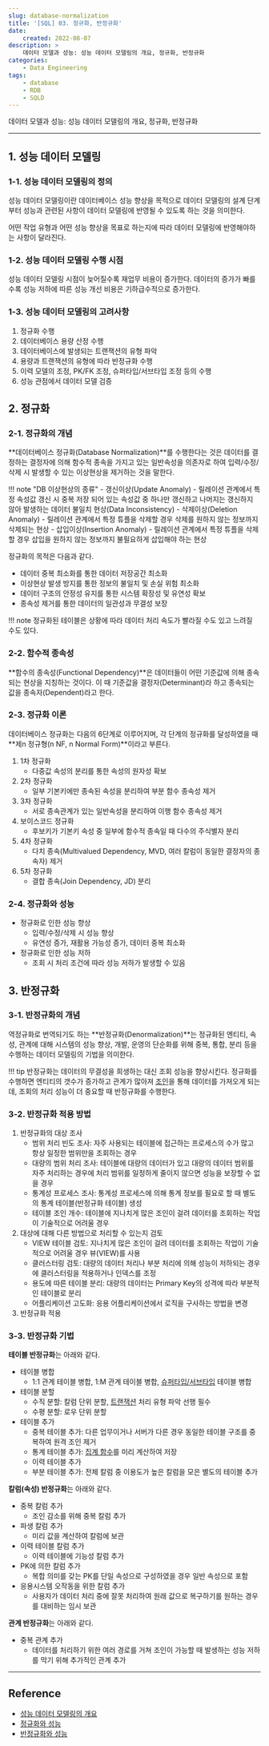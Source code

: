 ```yaml
---
slug: database-normalization
title: '[SQL] 03. 정규화, 반정규화'
date:
    created: 2022-08-07
description: >
    데이터 모델과 성능: 성능 데이터 모델링의 개요, 정규화, 반정규화
categories:
    - Data Engineering
tags:
    - database
    - RDB
    - SQLD
---
```


데이터 모델과 성능: 성능 데이터 모델링의 개요, 정규화, 반정규화  

<!-- more -->

---

## 1. 성능 데이터 모델링

### 1-1. 성능 데이터 모델링의 정의

성능 데이터 모델링이란 데이터베이스 성능 향상을 목적으로 데이터 모델링의 설계 단계 부터 성능과 관련된 사항이 데이터 모델링에 반영될 수 있도록 하는 것을 의미한다.  

어떤 작업 유형과 어떤 성능 향상을 목표로 하는지에 따라 데이터 모델링에 반영해야하는 사항이 달라진다.  

### 1-2. 성능 데이터 모델링 수행 시점

성능 데이터 모델링 시점이 늦어질수록 재업무 비용이 증가한다. 데이터의 증가가 빠를수록 성능 저하에 따른 성능 개선 비용은 기하급수적으로 증가한다.  

### 1-3. 성능 데이터 모델링의 고려사항

1. 정규화 수행
1. 데이터베이스 용량 산정 수행
1. 데이터베이스에 발생되는 트랜잭션의 유형 파악
1. 용량과 트랜잭션의 유형에 따라 반정규화 수행
1. 이력 모델의 조정, PK/FK 조정, 슈퍼타입/서브타입 조정 등의 수행
1. 성능 관점에서 데이터 모델 검증

## 2. 정규화

### 2-1. 정규화의 개념

**데이터베이스 정규화(Database Normalization)**를 수행한다는 것은 데이터를 결정하는 결정자에 의해 함수적 종속을 가지고 있는 일반속성을 의존자로 하여 입력/수정/삭제 시 발생할 수 있는 이상현상을 제거하는 것을 말한다.  

!!! note "DB 이상현상의 종류"
    - 갱신이상(Update Anomaly)
        - 릴레이션 관계에서 특정 속성값 갱신 시 중복 저장 되어 있는 속성값 중 하나만 갱신하고 나머지는 갱신하지 않아 발생하는 데이터 불일치 현상(Data Inconsistency)
    - 삭제이상(Deletion Anomaly)
        - 릴레이션 관계에서 특정 튜플을 삭제할 경우 삭제를 원하지 않는 정보까지 삭제되는 현상
    - 삽입이상(Insertion Anomaly)
        - 릴레이션 관계에서 특정 튜플을 삭제할 경우 삽입을 원하지 않는 정보까지 불필요하게 삽입해야 하는 현상

정규화의 목적은 다음과 같다.  

- 데이터 중복 최소화를 통한 데이터 저장공간 최소화
- 이상현상 발생 방지를 통한 정보의 불일치 및 손실 위험 최소화
- 데이터 구조의 안정성 유지를 통한 시스템 확장성 및 유연성 확보
- 종속성 제거를 통한 데이터의 일관성과 무결성 보장

!!! note
    정규화된 테이블은 상황에 따라 데이터 처리 속도가 빨라질 수도 있고 느려질 수도 있다.  

### 2-2. 함수적 종속성

**함수의 종속성(Functional Dependency)**은 데이터들이 어떤 기준값에 의해 종속되는 현상을 지칭하는 것이다. 이 때 기준값을 결정자(Determinant)라 하고 종속되는 값을 종속자(Dependent)라고 한다.  

### 2-3. 정규화 이론

데이터베이스 정규화는 다음의 6단계로 이루어지며, 각 단계의 정규화를 달성하였을 때 **제n 정규형(n NF, n Normal Form)**이라고 부른다.  

1. 1차 정규화
    - 다중값 속성의 분리를 통한 속성의 원자성 확보
1. 2차 정규화
    - 일부 기본키에만 종속된 속성을 분리하여 부분 함수 종속성 제거
1. 3차 정규화
    - 서로 종속관계가 있는 일반속성을 분리하여 이행 함수 종속성 제거
1. 보이스코드 정규화
    - 후보키가 기본키 속성 중 일부에 함수적 종속일 때 다수의 주식별자 분리
1. 4차 정규화
    - 다치 종속(Multivalued Dependency, MVD, 여러 칼럼이 동일한 결정자의 종속자) 제거
1. 5차 정규화
    - 결합 종속(Join Dependency, JD) 분리

### 2-4. 정규화와 성능

- 정규화로 인한 성능 향상
    - 입력/수정/삭제 시 성능 향상
    - 유연성 증가, 재활용 가능성 증가, 데이터 중복 최소화
- 정규화로 인한 성능 저하
    - 조회 시 처리 조건에 따라 성능 저하가 발생할 수 있음

## 3. 반정규화

### 3-1. 반정규화의 개념

역정규화로 번역되기도 하는 **반정규화(Denormalization)**는 정규화된 엔티티, 속성, 관계에 대해 시스템의 성능 향상, 개발, 운영의 단순화를 위해 중복, 통합, 분리 등을 수행하는 데이터 모델링의 기법을 의미한다.  

!!! tip
    반정규화는 데이터의 무결성을 희생하는 대신 조회 성능을 향상시킨다. 정규화를 수행하면 엔티티의 갯수가 증가하고 관계가 많아져 [조인](./2022-08-14-sql_join.md)을 통해 데이터를 가져오게 되는데, 조회의 처리 성능이 더 중요할 때 반정규화를 수행한다.  

### 3-2. 반정규화 적용 방법

1. 반정규화의 대상 조사
    - 범위 처리 빈도 조사: 자주 사용되는 테이블에 접근하는 프로세스의 수가 많고 항상 일정한 범위만을 조회하는 경우
    - 대량의 범위 처리 조사: 테이블에 대량의 데이터가 있고 대량의 데이터 범위를 자주 처리하는 경우에 처리 범위를 일정하게 줄이지 않으면 성능을 보장할 수 없을 경우
    - 통계성 프로세스 조사: 통계성 프로세스에 의해 통계 정보를 필요로 할 때 별도의 통계 테이블(반정규화 테이블) 생성
    - 테이블 조인 개수: 테이블에 지나치게 많은 조인이 걸려 데이터를 조회하는 작업이 기술적으로 어려울 경우
1. 대상에 대해 다른 방법으로 처리할 수 있는지 검토
    - VIEW 테이블 검토: 지나치게 많은 조인이 걸려 데이터를 조회하는 작업이 기술적으로 어려울 경우 뷰(VIEW)를 사용
    - 클러스터링 검토: 대량의 데이터 처리나 부분 처리에 의해 성능이 저하되는 경우에 클러스터링을 적용하거나 인덱스를 조정
    - 용도에 따른 테이블 분리: 대량의 데이터는 Primary Key의 성격에 따라 부분적인 테이블로 분리
    - 어플리케이션 고도화: 응용 어플리케이션에서 로직을 구사하는 방법을 변경
1. 반정규화 적용

### 3-3. 반정규화 기법

**테이블 반정규화**는 아래와 같다.  

- 테이블 병합
    - 1:1 관계 테이블 병합, 1:M 관계 테이블 병합, [슈퍼타입/서브타입](./2022-08-08-database_structure.md/#2-1-슈퍼서브타입-모델) 테이블 병합
- 테이블 분할
    - 수직 분할: 칼럼 단위 분할, [트랜잭션](./2022-08-11-relational_database.md/#4-tcl) 처리 유형 파악 선행 필수
    - 수평 분할: 로우 단위 분할
- 테이블 추가
    - 중복 테이블 추가: 다른 업무이거나 서버가 다른 경우 동일한 테이블 구조를 중복하여 원격 조인 제거
    - 통계 테이블 추가: [집계 함수](./2022-08-13-sql_where_groupby.md/#3-1-집계-함수)를 미리 계산하여 저장
    - 이력 테이블 추가
    - 부분 테이블 추가: 전체 칼럼 중 이용도가 높은 칼럼을 모은 별도의 테이블 추가

**칼럼(속성) 반정규화**는 아래와 같다.  

- 중복 칼럼 추가
    - 조인 감소를 위해 중복 칼럼 추가
- 파생 칼럼 추가
    - 미리 값을 계산하여 칼럼에 보관
- 이력 테이블 칼럼 추가
    - 이력 테이블에 기능성 칼럼 추가
- PK에 의한 칼럼 추가
    - 복합 의미를 갖는 PK를 단일 속성으로 구성하였을 경우 일반 속성으로 포함
- 응용시스템 오작동을 위한 칼럼 추가
    - 사용자가 데이터 처리 중에 잘못 처리하여 원래 값으로 복구하기를 원하는 경우를 대비하는 임시 보관

**관계 반정규화**는 아래와 같다.  

- 중복 관계 추가
    - 데이터를 처리하기 위한 여러 경로를 거쳐 조인이 가능할 때 발생하는 성능 저하를 막기 위해 추가적인 관계 추가

---
## Reference
- [성능 데이터 모델링의 개요](https://dataonair.or.kr/db-tech-reference/d-guide/sql/?pageid=5&mod=document&uid=331)
- [정규화와 성능](https://dataonair.or.kr/db-tech-reference/d-guide/sql/?pageid=5&mod=document&uid=332)
- [반정규화와 성능](https://dataonair.or.kr/db-tech-reference/d-guide/sql/?pageid=5&mod=document&uid=333)
